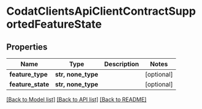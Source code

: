 # CodatClientsApiClientContractSupportedFeatureState


## Properties
Name | Type | Description | Notes
------------ | ------------- | ------------- | -------------
**feature_type** | **str, none_type** |  | [optional] 
**feature_state** | **str, none_type** |  | [optional] 

[[Back to Model list]](../README.md#documentation-for-models) [[Back to API list]](../README.md#documentation-for-api-endpoints) [[Back to README]](../README.md)


